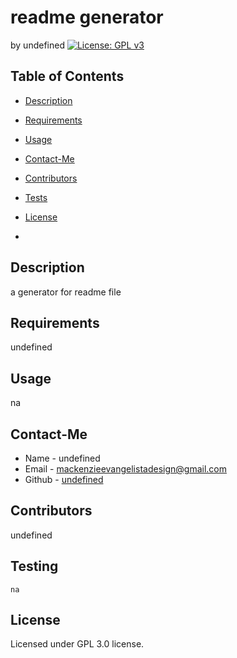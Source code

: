 # readme generator
by undefined
[![License: GPL v3](https://img.shields.io/badge/License-GPLv3-blue.svg)](https://www.gnu.org/licenses/gpl-3.0)

## Table of Contents
* [Description](#description)
* [Requirements](#requirements)
* [Usage](#usage)
* [Contact-Me](#contact-me)
* [Contributors](#contributors)
* [Tests](#tests)

* [License](#license)
*

## Description
a generator for readme file

## Requirements
undefined

## Usage
na

## Contact-Me
* Name - undefined
* Email - mackenzieevangelistadesign@gmail.com
* Github - [undefined](http://github.com/undefined/)

## Contributors
undefined

## Testing
```
na
```

## License
Licensed under GPL 3.0 license.